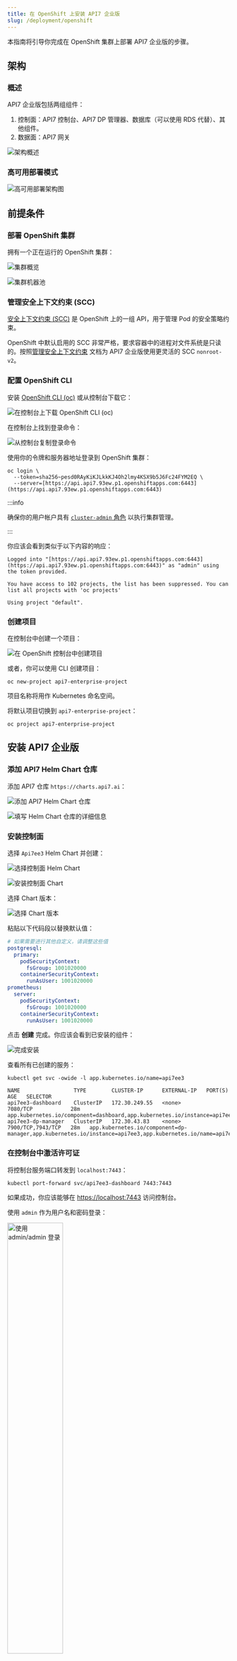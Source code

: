 ```yaml
---
title: 在 OpenShift 上安装 API7 企业版
slug: /deployment/openshift
---
```


本指南将引导你完成在 OpenShift 集群上部署 API7 企业版的步骤。

## 架构

### 概述

API7 企业版包括两组组件：

1. 控制面：API7 控制台、API7 DP 管理器、数据库（可以使用 RDS 代替）、其他组件。
2. 数据面：API7 网关

![架构概述](https://static.apiseven.com/uploads/2024/04/12/jdit8lBM_1.png)

### 高可用部署模式

![高可用部署架构图](https://static.apiseven.com/uploads/2024/04/12/71h8UOEy_2.png)

## 前提条件

### 部署 OpenShift 集群

拥有一个正在运行的 OpenShift 集群：

![集群概览](https://static.apiseven.com/uploads/2024/04/12/d0bHSGin_3.png)

![集群机器池](https://static.apiseven.com/uploads/2024/04/12/HGuUkgnc_4.png)

### 管理安全上下文约束 (SCC)

[安全上下文约束 (SCC)](https://docs.openshift.com/container-platform/3.11/architecture/additional_concepts/authorization.html#security-context-constraints) 是 OpenShift 上的一组 API，用于管理 Pod 的安全策略约束。

OpenShift 中默认启用的 SCC 非常严格，要求容器中的进程对文件系统是只读的。按照[管理安全上下文约束](https://docs.openshift.com/dedicated/authentication/managing-security-context-constraints.html) 文档为 API7 企业版使用更灵活的 SCC `nonroot-v2`。

### 配置 OpenShift CLI

安装 [OpenShift CLI (oc)](https://docs.openshift.com/container-platform/4.12/cli_reference/openshift_cli/getting-started-cli.html#installing-openshift-cli) 或从控制台下载它：

![在控制台上下载 OpenShift CLI (oc)](https://static.apiseven.com/uploads/2024/04/12/HprnNscc_5.png)

在控制台上找到登录命令：

![从控制台复制登录命令](https://static.apiseven.com/uploads/2024/04/12/r4W6gsFW_6.png)

使用你的令牌和服务器地址登录到 OpenShift 集群：

```shell
oc login \
  --token=sha256~pesd0RAyKiKJLkkKJ4Oh2lmy4KSX9b5J6Fc24FYM2EQ \
  --server=[https://api.api7.93ew.p1.openshiftapps.com:6443](https://api.api7.93ew.p1.openshiftapps.com:6443)
```

:::info

确保你的用户帐户具有 [`cluster-admin` 角色](https://docs.openshift.com/container-platform/3.11/architecture/additional_concepts/authorization.html#roles) 以执行集群管理。

:::

你应该会看到类似于以下内容的响应：

```text
Logged into "[https://api.api7.93ew.p1.openshiftapps.com:6443](https://api.api7.93ew.p1.openshiftapps.com:6443)" as "admin" using the token provided.

You have access to 102 projects, the list has been suppressed. You can list all projects with 'oc projects'

Using project "default".
```

### 创建项目

在控制台中创建一个项目：

![在 OpenShift 控制台中创建项目](about:sanitized)

或者，你可以使用 CLI 创建项目：

```shell
oc new-project api7-enterprise-project
```

项目名称将用作 Kubernetes 命名空间。

将默认项目切换到 `api7-enterprise-project`：

```shell
oc project api7-enterprise-project
```

## 安装 API7 企业版

### 添加 API7 Helm Chart 仓库

添加 API7 仓库 `https://charts.api7.ai`：

![添加 API7 Helm Chart 仓库](about:sanitized)

![填写 Helm Chart 仓库的详细信息](about:sanitized)

### 安装控制面

选择 `Api7ee3` Helm Chart 并创建：

![选择控制面 Helm Chart](about:sanitized)

![安装控制面 Chart](about:sanitized)

选择 Chart 版本：

![选择 Chart 版本](about:sanitized)

粘贴以下代码段以替换默认值：

```yaml
# 如果需要进行其他自定义，请调整这些值
postgresql:
  primary:
    podSecurityContext:
      fsGroup: 1001020000
    containerSecurityContext:
      runAsUser: 1001020000
prometheus:
  server:
    podSecurityContext:
      fsGroup: 1001020000
    containerSecurityContext:
      runAsUser: 1001020000
```

点击 **创建** 完成。你应该会看到已安装的组件：

![完成安装](about:sanitized)

查看所有已创建的服务：

```shell
kubectl get svc -owide -l app.kubernetes.io/name=api7ee3

NAME                 TYPE        CLUSTER-IP      EXTERNAL-IP   PORT(S)             AGE   SELECTOR
api7ee3-dashboard    ClusterIP   172.30.249.55   <none>        7080/TCP            28m  app.kubernetes.io/component=dashboard,app.kubernetes.io/instance=api7ee3,app.kubernetes.io/name=api7ee3
api7ee3-dp-manager   ClusterIP   172.30.43.83    <none>        7900/TCP,7943/TCP   28m   app.kubernetes.io/component=dp-manager,app.kubernetes.io/instance=api7ee3,app.kubernetes.io/name=api7ee3
```

### 在控制台中激活许可证

将控制台服务端口转发到 `localhost:7443`：

```shell
kubectl port-forward svc/api7ee3-dashboard 7443:7443
```

如果成功，你应该能够在 [https://localhost:7443](https://localhost:7443) 访问控制台。

使用 `admin` 作为用户名和密码登录：

<div style={{textAlign: 'center'}}>
<img
  src="https://static.apiseven.com/uploads/2024/04/13/7OvbvbFZ_14.png"
  alt="使用 admin/admin 登录"
  width="50%"
/>
</div>

然后上传你的许可证。如果你没有许可证，可以[申请 30 天试用许可证](https://api7.ai/try?product=enterprise)。

<div style={{textAlign: 'center'}}>
<img
  src="https://static.apiseven.com/uploads/2024/08/09/1V8Tgsw3_generate-licnese-1.png"
  alt="上传许可证"
  width="50%"
/>
</div>

选择 **激活**：

<div style={{textAlign: 'center'}}>
<img
  src="https://static.apiseven.com/uploads/2024/08/09/zMljBUnq_updated-license.png"
  alt="激活许可证"
  width="60%"
/>
</div>

现在你应该会被重定向到控制台主界面。

### 添加控制面地址

在添加更多[网关实例](../key-concepts/gateway-groups.md)之前，首先配置控制面的连接地址。

在同一个集群中，数据面和控制面遵循 `https://{service-name}.{namespace}.svc.cluster:7943` 的格式，无论它们是否部署在同一命名空间下。

![添加控制面地址](https://static.apiseven.com/uploads/2024/08/09/Zzgc5aic_20240809-150435.jpeg)

默认情况下，API7 网关和控制面将使用 mTLS 进行身份验证。你应该将 `https://{service-name}.{namespace}.svc.cluster:7943` 配置为控制面地址。

````markdown
### 安装数据面

#### 为 API7 网关配置 SCC

API7 网关需要在运行时生成本地文件，包括 `nginx.conf`、日志和缓存文件。`nonroot-v2` SCC 具有所需的权限就足够了。

创建服务帐户：

```shell
oc create serviceaccount api7-gateway
```
````

创建具有 `nonroot-v2` SCC 的角色：

```shell
oc create role api7-gateway \
  --verb=use \
  --resource=scc
  --resource-name=nonroot-v2
```

将角色绑定到服务帐户：

```shell
oc create rolebinding api7-gateway \
  --role=api7-gateway
  --serviceaccount=api7-enterprise-project:api7-gateway
```

#### 生成并运行部署脚本

与 Apache APISIX 相比，API7 企业版引入了一个额外的逻辑分组，称为[网关组](../key-concepts/gateway-groups.md)，你可以在其中使用同一个 API7 控制台管理不同的网关实例集。

首先，你应该创建或选择目标网关组。在本指南中，你将使用 `default` 网关组：

![在控制台中查找默认网关组](about:sanitized)

接下来，选择 **添加网关实例**：

![添加网关实例](about:sanitized)

切换到 **Kubernetes** 选项卡并填写参数。完成后，点击**生成**以查看部署脚本。

![生成部署脚本](about:sanitized)

复制生成的脚本并设置额外的 `securityContext`。该命令应类似于以下内容：

```shell
helm repo add api7 [https://charts.api7.ai](https://charts.api7.ai)
helm repo update
cat > /tmp/tls.crt <<EOF
-----BEGIN CERTIFICATE-----
MIIBiDCCATqgAwIBAgICBAAwBQYDK2VwMEQxCzAJBgNVBAYTAlVTMRMwEQYDVQQI
EwpDYWxpZm9ybmlhMQ0wCwYDVQQKEwRBUEk3MREwDwYDVQQDEwhBUEk3IEluYzAe
Fw0yNDA4MDkwOTQwNDJaFw0yNTA5MDgwOTQwNDJaMDAxDTALBgNVBAoTBEFQSTcx
HzAdBgNVBAMTFmFwaTdlZTMtYXBpc2l4LWdhdGV3YXkwKjAFBgMrZXADIQBSZVOn
f8Xu63XylUmRi8jvx0G4XUtPQGoYHdSTeyLF36NkMGIwDgYDVR0PAQH/BAQDAgeA
MBMGA1UdJQQMMAoGCCsGAQUFBwMCMC0GA1UdDgQmBCRlOTcwNDRjNy0xZjM2LTQ5
OTYtOTc1NC1hZDY4OTU2Yjk3ZGMwDAYDVR0jBAUwA4ABMDAFBgMrZXADQQAnpSpi
G+X9AgBYUhY3XBe6q9c75RzDjwTf2g9rkmD0VJxYrWVtT95xRwBufiRUsnRh24WE
7NmLI3rE5aGoY0wH
-----END CERTIFICATE-----
EOF
cat > /tmp/tls.key <<EOF
-----BEGIN PRIVATE KEY-----
MC4CAQAwBQYDK2VwBCIEIAokQWsCGewdhhxAKjUFWAyJknZqJWhOCChVbJOXBspi
-----END PRIVATE KEY-----
EOF
cat > /tmp/ca.crt <<EOF
-----BEGIN CERTIFICATE-----
MIIBdTCCASegAwIBAgIQRR8k78lPFZM+mtyAUfz5rjAFBgMrZXAwRDELMAkGA1UE
BhMCVVMxEzARBgNVBAgTCkNhbGlmb3JuaWExDTALBgNVBAoTBEFQSTcxETAPBgNV
BAMTCEFQSTcgSW5jMB4XDTI0MDgwOTA2MjUxOFoXDTM0MDgwNzA2MjUxOFowRDEL
MAkGA1UEBhMCVVMxEzARBgNVBAgTCkNhbGlmb3JuaWExDTALBgNVBAoTBEFQSTcx
ETAPBgNVBAMTCEFQSTcgSW5jMCowBQYDK2VwAyEAplXlP4zxS8cq1Qa5Syd7r/ya
SaolzMQBLTMQfcKkb16jLzAtMA4GA1UdDwEB/wQEAwIChDAPBgNVHRMBAf8EBTAD
AQH/MAoGA1UdDgQDBAEwMAUGAytlcANBAJ0ezih/La2Ajc7bi1WdlzIi+T3oIPta
d/l1PkE5rDLxySMzJvowk49earvcz5rVILf2aG/k1YRc7Kc+cmnLlAs=
-----END CERTIFICATE-----
EOF
kubectl create secret generic api7-ee-3-gateway-tls --from-file=tls.crt=/tmp/tls.crt --from-file=tls.key=/tmp/tls.key --from-file=ca.crt=/tmp/ca.crt
helm upgrade --install api7-ee-3-gateway api7/gateway \
  --set "etcd.auth.tls.enabled=true" \
  --set "etcd.auth.tls.existingSecret=api7-ee-3-gateway-tls" \
  --set "etcd.auth.tls.certFilename=tls.crt" \
  --set "etcd.auth.tls.certKeyFilename=tls.key" \
  --set "etcd.auth.tls.verify=true" \
  --set "gateway.tls.existingCASecret=api7-ee-3-gateway-tls" \
  --set "gateway.tls.certCAFilename=ca.crt" \
  --set "apisix.extraEnvVars[0].name=API7_GATEWAY_GROUP_SHORT_ID" \
  --set "apisix.extraEnvVars[0].value=default" \
  --set "etcd.host[0]=https://api7ee3-dp-manager.api7-enterprise-project.svc.cluster.local:7943" \
  --set "apisix.replicaCount=1" \
  --set "serviceAccount.name=api7-gateway" \
  --set "apisix.image.repository=api7/api7-ee-3-gateway" \
  --set "apisix.image.tag=3.2.14.4"
  --set "apisix.securityContext.runAsNonRoot=true" \
  --set "apisix.securityContext.runAsUser=636"
```

在你的集群上安装 API 网关实例。

导航回 `default` 网关组，你应该会看到一个健康的网关实例。

## 验证安装

### 创建示例服务

创建一个服务 `HTTPBIN`：

![创建服务 httpbin](https://static.apiseven.com/uploads/2024/04/12/f70nEdxx_22.png)

添加一个到 `/anything` 端点的路由，并仅允许 `GET` 方法：

![添加带有 GET 方法的路由](https://static.apiseven.com/uploads/2024/04/12/RpMfp0pP_23.png)

你现在应该会看到服务显示了创建的路由：

![控制台显示带有创建的路由的服务](https://static.apiseven.com/uploads/2024/04/12/37UQHBZB_24.png)

### 端口转发网关服务

在你向网关发送请求之前，你应该首先将网关监听端口转发到本地主机。

首先，列出所有服务以检查网关服务名称：

```shell
kubectl get svc
```

网关服务名称是 `api7-ee-3-gateway-gateway`：

```text
NAME                        TYPE        CLUSTER-IP      EXTERNAL-IP   PORT(S)             AGE
// highlight-next-line
api7-ee-3-gateway-gateway   NodePort    172.30.211.30   <none>        80:31649/TCP        3m51s
api7-postgresql             ClusterIP   172.30.215.68   <none>        5432/TCP            56m
api7-postgresql-hl          ClusterIP   None            <none>        5432/TCP            56m
api7-prometheus-server      ClusterIP   172.30.3.68     <none>        9090/TCP            56m
api7ee3-dashboard           ClusterIP   172.30.249.55   <none>        7080/TCP            56m
api7ee3-dp-manager          ClusterIP   172.30.43.83    <none>        7900/TCP,7943/TCP   56m
```

接下来，将网关端口 `80` 转发到 `localhost:9080`：

```shell
kubectl port-forward svc/api7-ee-3-gateway-gateway 9080:80
```

### 发送请求

此请求收到正确的响应，这意味着安装成功。

```shell
curl "http://127.0.0.1:9080/anything" -i
```

你应该会收到一个类似于以下内容的 `HTTP/1.1 200 OK` 响应：

```json
{
  "args": {},
  "data": "",
  "files": {},
  "form": {},
  "headers": {
    "Accept": "*/*",
    "Host": "localhost",
    "User-Agent": "curl/8.4.0",
    "X-Amzn-Trace-Id": "Root=1-65fa9071-7506ab7b0e98d7546e3c0845",
    "X-Forwarded-Host": "localhost"
  },
  "json": null,
  "method": "GET",
  "origin": "::1, 3.1.235.149",
  "url": "http://localhost/anything"
}
```

## 下一步

除了通过控制台 UI 发布服务外，API7 还提供了一个可以操作声明式配置的命令行工具，因此你可以将 API7 操作与内部 GitOps 集成。请参阅[使用 APISIX Declarative CLI (ADC) 以声明方式管理 APISIX](https://api7.ai/blog/managing-apisix-declaratively)。

请参阅[入门教程](../getting-started/install-api7-ee.md)以了解更多关于如何使用 ADC 的信息。

## 常见问题解答

### 如何连接到现有的 PostgreSQL？

在 [Helm values 文件](https://github.com/api7/api7-helm-chart/blob/main/charts/api7/values.yaml) 中配置你的数据库 DSN：

```yaml
dashboard_configuration:
  database:
    dsn: "postgres://api7ee:changeme@api7-postgresql:5432/api7ee"

dp_manager_configuration:
  database:
    dsn: "postgres://api7ee:changeme@api7-postgresql:5432/api7ee"
```
